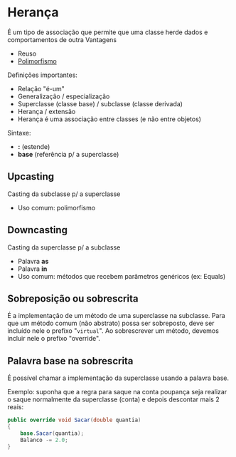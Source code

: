 # Herança
É um tipo de associação que permite que uma classe herde dados e comportamentos de outra
Vantagens
- Reuso
- [Polimorfismo](polimorfismo)

Definições importantes:

- Relação "é-um"
- Generalização / especialização
- Superclasse (classe base) / subclasse (classe derivada)
- Herança / extensão
- Herança é uma associação entre classes (e não entre objetos)

Sintaxe:
- **:** (estende)
- **base** (referência p/ a superclasse)

## Upcasting
Casting da subclasse p/ a superclasse

- Uso comum: polimorfismo

## Downcasting
Casting da superclasse p/ a subclasse
- Palavra **as**
- Palavra **in**
- Uso comum: métodos que recebem parâmetros genéricos (ex: Equals)

## Sobreposição ou sobrescrita
É a implementação de um método de uma superclasse na subclasse. Para que um método comum (não abstrato) possa ser sobreposto, deve ser incluído nele o prefixo "`virtual`". Ao sobrescrever um método, devemos incluir nele o prefixo "override".

## Palavra base na sobrescrita
É possível chamar a implementação da superclasse usando a palavra base.

Exemplo: suponha que a regra para saque na conta poupança seja realizar o saque normalmente da superclasse (conta) e depois descontar mais 2 reais:
```cs
public override void Sacar(double quantia)
{
    base.Sacar(quantia);
    Balanco -= 2.0;
}
```